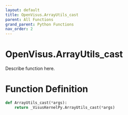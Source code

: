 ```yaml
---
layout: default
title: OpenVisus.ArrayUtils_cast
parent: All Functions
grand_parent: Python Functions
nav_order: 2
---
```


# OpenVisus.ArrayUtils_cast

Describe function here.

# Function Definition

```python
def ArrayUtils_cast(*args):
    return _VisusKernelPy.ArrayUtils_cast(*args)
```